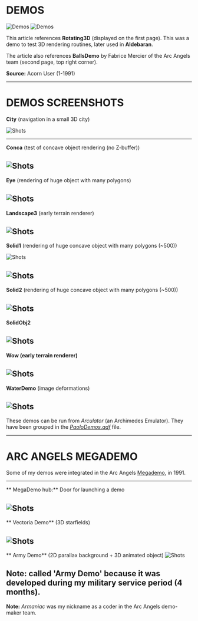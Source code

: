 # DEMOS

![Demos](Demos1.jpg)
![Demos](Demos2.jpg)

This article references **Rotating3D** (displayed on the first page). This was a demo to test 3D rendering routines, later used in **Aldebaran**.

The article also references **BallsDemo** by Fabrice Mercier of the Arc Angels team (second page, top right corner).

**Source:** Acorn User (1-1991)

---

# DEMOS SCREENSHOTS

**City** (navigation in a small 3D city)

![Shots](screenshots/Rotating3D/City.jpg)

---
**Conca** (test of concave object rendering (no Z-buffer))

![Shots](screenshots/Rotating3D/Conca.jpg)
---
**Eye** (rendering of huge object with many polygons)

![Shots](screenshots/Rotating3D/Eye.jpg)
---
**Landscape3** (early terrain renderer)

![Shots](screenshots/Rotating3D/Landscape3.jpg)
---
**Solid1**  (rendering of huge concave object with many polygons (~500))

![Shots](screenshots/Rotating3D/Solid1.jpg)

![Shots](screenshots/Rotating3D/Solid1b.jpg)
---
**Solid2** (rendering of huge concave object with many polygons (~500))

![Shots](screenshots/Rotating3D/Solid2.jpg)
---
**SolidObj2**

![Shots](screenshots/Rotating3D/SolidObj2.jpg)
---
**Wow (early terrain renderer)**

![Shots](screenshots/Rotating3D/wow.jpg)
---
**WaterDemo** (image deformations)

![Shots](screenshots/WaterDemo.jpg)
---

These demos can be run from _Arculator_ (an Archimedes Emulator). They have been grouped in the [_PaoloDemos.adf_](/../../Demos/PaoloDemos.zip) file.


---

# ARC ANGELS MEGADEMO

Some of my demos were integrated in the Arc Angels [Megademo](/../../Demos/MegaDemo.zip), in 1991.

---
** MegaDemo hub:** Door for launching a demo

![Shots](screenshots/ArcAngelsMegaDemo/Door.jpg)
---
** Vectoria Demo** (3D starfields)

![Shots](screenshots/ArcAngelsMegaDemo/VectoriaDemo.jpg)
---
** Army Demo** (2D parallax background + 3D animated object)
![Shots](screenshots/ArcAngelsMegaDemo/ArmyDemo.jpg)

**Note:** called 'Army Demo' because it was developed during my military service period (4 months).
---

**Note:** _Armaniac_ was my nickname as a coder in the Arc Angels demo-maker team.
